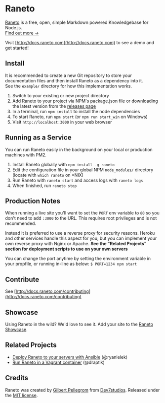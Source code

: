 Raneto
======

[Raneto](http://raneto.com) is a free, open, simple Markdown powered Knowledgebase for Node.js.  
[Find out more &rarr;](http://docs.raneto.com/what-is-raneto)  

Visit [http://docs.raneto.com](http://docs.raneto.com) to see a demo and get started!

Install
-------

It is recommended to create a new Git repository to store your documentation files and then install Raneto as a dependency into it.  
See the `example/` directory for how this implementation works.

1. Switch to your existing or new project directory
2. Add Raneto to your project via NPM's package.json file or downloading the latest version from the [releases page](https://github.com/gilbitron/Raneto/releases)
3. In a terminal, run `npm install` to install the node dependencies
4. To start Raneto, run `npm start` (or `npm run start_win` on Windows)
5. Visit `http://localhost:3000` in your web browser

Running as a Service
--------------------

You can run Raneto easily in the background on your local or production machines with PM2.

1. Install Raneto globally with `npm install -g raneto`
2. Edit the configuration file in your global NPM `node_modules/` directory (locate with `which raneto` on *NIX)
3. Run Raneto with `raneto start` and access logs with `raneto logs`
4. When finished, run `raneto stop`

Production Notes
----------------

When running a live site you'll want to set the `PORT` env variable to `80` so you don't need to add `:3000` to the URL.
This requires root privileges and is not recommended.

Instead it is preferred to use a reverse proxy for security reasons.
Heroku and other services handle this aspect for you, but you can implement your own reverse proxy with Nginx or Apache.
**See the "Related Projects" section for deployment scripts to use on your own servers**

You can change the port anytime by setting the environment variable in your propfile, or running in-line as below:
`$ PORT=1234 npm start`

Contribute
----------

See [http://docs.raneto.com/contributing](http://docs.raneto.com/contributing)

Showcase
--------

Using Raneto in the wild? We'd love to see it. Add your site to the [Raneto Showcase](https://github.com/gilbitron/Raneto/wiki/Raneto-Showcase).

Related Projects
----------------
- [Deploy Raneto to your servers with Ansible](https://github.com/ryanlelek/raneto-devops) (@ryanlelek)
- [Run Raneto in a Vagrant container](https://github.com/draptik/vagrant-raneto) (@draptik)

Credits
-------

Raneto was created by [Gilbert Pellegrom](http://gilbert.pellegrom.me) from
[Dev7studios](http://dev7studios.com). Released under the [MIT license](https://raw.githubusercontent.com/gilbitron/Raneto/master/LICENSE).
